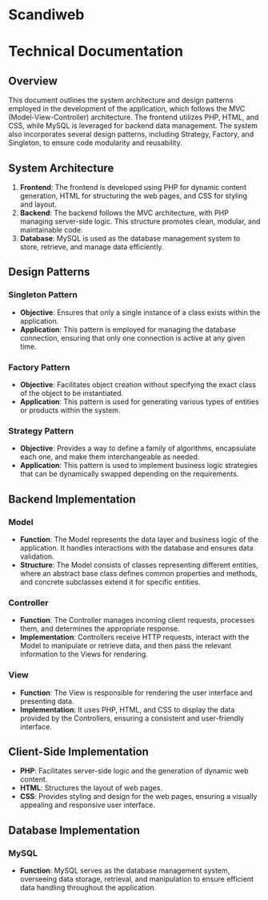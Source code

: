 # Scandiweb

# Technical Documentation

## Overview
This document outlines the system architecture and design patterns employed in the development of the application, which follows the MVC (Model-View-Controller) architecture. The frontend utilizes PHP, HTML, and CSS, while MySQL is leveraged for backend data management. The system also incorporates several design patterns, including Strategy, Factory, and Singleton, to ensure code modularity and reusability.

## System Architecture

1. **Frontend**: The frontend is developed using PHP for dynamic content generation, HTML for structuring the web pages, and CSS for styling and layout.
2. **Backend**: The backend follows the MVC architecture, with PHP managing server-side logic. This structure promotes clean, modular, and maintainable code.
3. **Database**: MySQL is used as the database management system to store, retrieve, and manage data efficiently.

## Design Patterns

### Singleton Pattern
- **Objective**: Ensures that only a single instance of a class exists within the application.
- **Application**: This pattern is employed for managing the database connection, ensuring that only one connection is active at any given time.

### Factory Pattern
- **Objective**: Facilitates object creation without specifying the exact class of the object to be instantiated.
- **Application**: This pattern is used for generating various types of entities or products within the system.

### Strategy Pattern
- **Objective**: Provides a way to define a family of algorithms, encapsulate each one, and make them interchangeable as needed.
- **Application**: This pattern is used to implement business logic strategies that can be dynamically swapped depending on the requirements.

## Backend Implementation

### Model
- **Function**: The Model represents the data layer and business logic of the application. It handles interactions with the database and ensures data validation.
- **Structure**: The Model consists of classes representing different entities, where an abstract base class defines common properties and methods, and concrete subclasses extend it for specific entities.

### Controller
- **Function**: The Controller manages incoming client requests, processes them, and determines the appropriate response.
- **Implementation**: Controllers receive HTTP requests, interact with the Model to manipulate or retrieve data, and then pass the relevant information to the Views for rendering.

### View
- **Function**: The View is responsible for rendering the user interface and presenting data.
- **Implementation**: It uses PHP, HTML, and CSS to display the data provided by the Controllers, ensuring a consistent and user-friendly interface.

## Client-Side Implementation

- **PHP**: Facilitates server-side logic and the generation of dynamic web content.
- **HTML**: Structures the layout of web pages.
- **CSS**: Provides styling and design for the web pages, ensuring a visually appealing and responsive user interface.

## Database Implementation

### MySQL
- **Function**: MySQL serves as the database management system, overseeing data storage, retrieval, and manipulation to ensure efficient data handling throughout the application.

